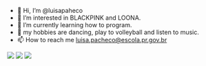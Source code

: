- 👋 Hi, I’m @luisapaheco
- 👀 I’m interested in BLACKPINK and LOONA.
- 🌱 I’m currently learning how to program.
- 💞️ my hobbies are dancing, play to volleyball and listen to music.
- 📫 How to reach me luisa.pacheco@escola.pr.gov.br

![](https://img.shields.io/badge/Udemy-EC5252?style=for-the-badge&logo=Udemy&logoColor=white)
![](https://img.shields.io/badge/JavaScript-323330?style=for-the-badge&logo=javascript&logoColor=F7DF1E)
![](https://img.shields.io/badge/Scratch-4D97FF?style=for-the-badge&logo=Scratch&logoColor=white)

